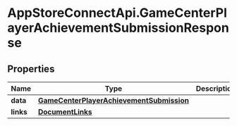 # AppStoreConnectApi.GameCenterPlayerAchievementSubmissionResponse

## Properties

Name | Type | Description | Notes
------------ | ------------- | ------------- | -------------
**data** | [**GameCenterPlayerAchievementSubmission**](GameCenterPlayerAchievementSubmission.md) |  | 
**links** | [**DocumentLinks**](DocumentLinks.md) |  | 


